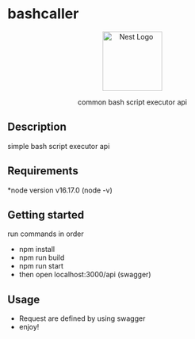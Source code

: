 # bashcaller
<p align="center">
  <a href="http://nestjs.com/" target="blank"><img src="https://nestjs.com/img/logo-small.svg" width="120" alt="Nest Logo" /></a>
</p>

[circleci-image]: https://img.shields.io/circleci/build/github/nestjs/nest/master?token=abc123def456
[circleci-url]: https://circleci.com/gh/nestjs/nest

  <p align="center">common bash script executor api</p>
  <p align="center">
</p>


## Description
simple bash script executor api

## Requirements
*node version v16.17.0 (node -v)

## Getting started
run commands in order
* npm install 
* npm run build
* npm run start
* then open localhost:3000/api (swagger)

## Usage
* Request are defined by using swagger
* enjoy!